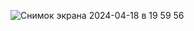 ![Снимок экрана 2024-04-18 в 19 59 56](https://github.com/flowykk/operating-sys-hse/assets/71427624/11577798-0717-43b1-a557-4733f4e2669b)
